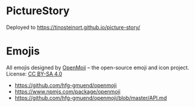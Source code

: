 # PictureStory

Deployed to https://tinosteinort.github.io/picture-story/



# Emojis

All emojis designed by [OpenMoji](https://openmoji.org/) – the open-source emoji and icon project. License: [CC BY-SA 4.0](https://creativecommons.org/licenses/by-sa/4.0/#)

* https://github.com/hfg-gmuend/openmoji
* https://www.npmjs.com/package/openmoji
* https://github.com/hfg-gmuend/openmoji/blob/master/API.md
